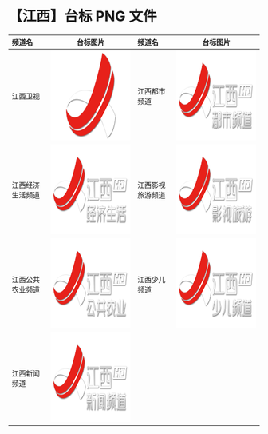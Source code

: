 # 【江西】台标 PNG 文件

| 频道名           |                        台标图片                         | 频道名           |                        台标图片                         |
| :--------------- | :-----------------------------------------------------: | :--------------- | :-----------------------------------------------------: |
| 江西卫视         | <img src="../tv/Jiangxi.png" width="300" height="180">  | 江西都市频道     | <img src="../tv/Jiangxi1.png" width="300" height="180"> |
| 江西经济生活频道 | <img src="../tv/Jiangxi2.png" width="300" height="180"> | 江西影视旅游频道 | <img src="../tv/Jiangxi3.png" width="300" height="180"> |
| 江西公共农业频道 | <img src="../tv/Jiangxi4.png" width="300" height="180"> | 江西少儿频道     | <img src="../tv/Jiangxi5.png" width="300" height="180"> |
| 江西新闻频道     | <img src="../tv/Jiangxi6.png" width="300" height="180"> |
